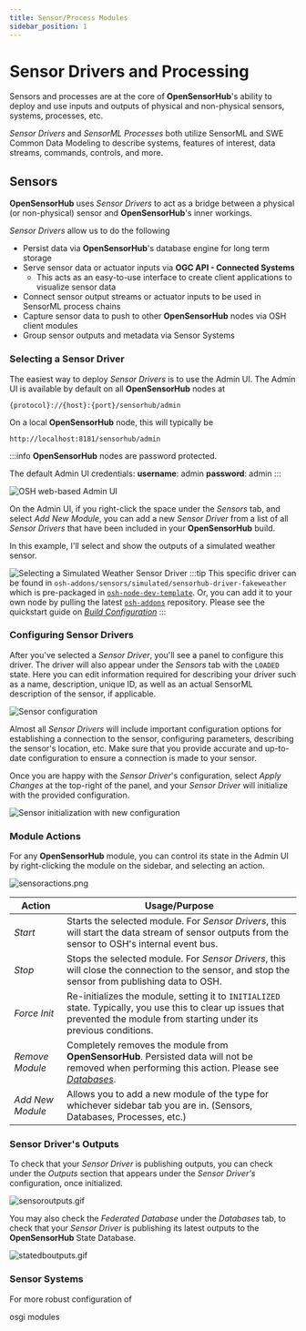 ```yaml
---
title: Sensor/Process Modules
sidebar_position: 1
---
```

 
# Sensor Drivers and Processing

Sensors and processes are at the core of **OpenSensorHub**'s ability to deploy and use inputs and outputs of physical and non-physical sensors, systems, processes, etc.

*Sensor Drivers* and *SensorML Processes* both utilize SensorML and SWE Common Data Modeling to describe systems, features of interest, data streams, commands, controls, and more. 

## Sensors

**OpenSensorHub** uses *Sensor Drivers* to act as a bridge between a physical (or non-physical) sensor and **OpenSensorHub**'s inner workings.

*Sensor Drivers* allow us to do the following
- Persist data via **OpenSensorHub**'s database engine for long term storage
- Serve sensor data or actuator inputs via **OGC API - Connected Systems**
  - This acts as an easy-to-use interface to create client applications to visualize sensor data
- Connect sensor output streams or actuator inputs to be used in SensorML process chains
- Capture sensor data to push to other **OpenSensorHub** nodes via OSH client modules
- Group sensor outputs and metadata via Sensor Systems
                                                         
### Selecting a Sensor Driver

The easiest way to deploy *Sensor Drivers* is to use the Admin UI.
The Admin UI is available by default on all **OpenSensorHub** nodes at 
```
{protocol}://{host}:{port}/sensorhub/admin
```
On a local **OpenSensorHub** node, this will typically be 
```http
http://localhost:8181/sensorhub/admin         
```

:::info
**OpenSensorHub** nodes are password protected.

The default Admin UI credentials:
**username**: admin
**password**: admin
:::

![OSH web-based Admin UI](../../assets/osh/adminui/adminui.PNG)

On the Admin UI, if you right-click the space under the *Sensors* tab, and select *Add New Module*, you can add a new *Sensor Driver* from a list of all *Sensor Drivers* that have been included in your **OpenSensorHub** build.

In this example, I'll select and show the outputs of a simulated weather sensor.

![Selecting a Simulated Weather Sensor Driver](../../assets/osh/adminui/sensors/sensorselection.png)
:::tip
This specific driver can be found in `osh-addons/sensors/simulated/sensorhub-driver-fakeweather` which is pre-packaged in 
[`osh-node-dev-template`](https://github.com/opensensorhub/osh-node-dev-template). 
Or, you can add it to your own node by pulling the latest [`osh-addons`](https://github.com/opensensorhub/osh-addons) repository.
Please see the quickstart guide on [*Build Configuration*](../quickstart/build-configuration)
:::

### Configuring Sensor Drivers
After you've selected a *Sensor Driver*, you'll see a panel to configure this driver. The driver will also appear under the *Sensors* tab with the `LOADED` state. 
Here you can edit information required for describing your driver such as a name, description, unique ID, as well as an actual SensorML description of the sensor, if applicable.

![Sensor configuration](..%2F..%2Fassets%2Fosh%2Fadminui%2Fsensors%2Fsensorconfig.png)

Almost all *Sensor Drivers* will include important configuration options for establishing a connection to the sensor, configuring parameters, describing the sensor's location, etc. 
Make sure that you provide accurate and up-to-date configuration to ensure a connection is made to your sensor.

Once you are happy with the *Sensor Driver*'s configuration, select *Apply Changes* at the top-right of the panel, and your *Sensor Driver* will initialize with the provided configuration.

![Sensor initialization with new configuration](..%2F..%2Fassets%2Fosh%2Fadminui%2Fsensors%2Fsensorinit.png)

### Module Actions

For any **OpenSensorHub** module, you can control its state in the Admin UI by right-clicking the module on the sidebar, and selecting an action.

![sensoractions.png](..%2F..%2Fassets%2Fosh%2Fadminui%2Fsensors%2Fsensoractions.png)

| Action           | Usage/Purpose                                                                                                                                                                   |
|------------------|---------------------------------------------------------------------------------------------------------------------------------------------------------------------------------|
| *Start*          | Starts the selected module. For *Sensor Drivers*, this will start the data stream of sensor outputs from the sensor to OSH's internal event bus.                                |
| *Stop*           | Stops the selected module. For *Sensor Drivers*, this will close the connection to the sensor, and stop the sensor from publishing data to OSH.                                 |
| *Force Init*     | Re-initializes the module, setting it to `INITIALIZED` state. Typically, you use this to clear up issues that prevented the module from starting under its previous conditions. |
| *Remove Module*  | Completely removes the module from **OpenSensorHub**. Persisted data will not be removed when performing this action. Please see [*Databases*](databases.md).                   |
| *Add New Module* | Allows you to add a new module of the type for whichever sidebar tab you are in. (Sensors, Databases, Processes, etc.)                                                          |

### Sensor Driver's Outputs

To check that your *Sensor Driver* is publishing outputs, you can check under the *Outputs* section that appears under the *Sensor Driver's* configuration, once initialized.

![sensoroutputs.gif](..%2F..%2Fassets%2Fosh%2Fadminui%2Fsensors%2Fsensoroutputs.gif)

You may also check the *Federated Database* under the *Databases* tab, to check that your *Sensor Driver* is publishing its latest outputs to the **OpenSensorHub** State Database.

![statedboutputs.gif](..%2F..%2Fassets%2Fosh%2Fadminui%2Fsensors%2Fstatedboutputs.gif)

### Sensor Systems

For more robust configuration of 

osgi modules